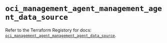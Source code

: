 # `oci_management_agent_management_agent_data_source`

Refer to the Terraform Registory for docs: [`oci_management_agent_management_agent_data_source`](https://registry.terraform.io/providers/oracle/oci/6.18.0/docs/resources/management_agent_management_agent_data_source).
